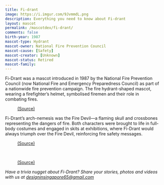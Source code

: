 ```yaml
---
title: Fi-drant
image: https://i.imgur.com/9JvmmdL.png
description: Everything you need to know about Fi-drant
layout: mascot
permalink: /mascotdex/fi-drant/
comments: false
birth-year: 1987
mascot-type: Hydrant
mascot-owner: National Fire Prevention Council
mascot-cause: [Safety]
mascot-creator: [Unknown]
mascot-status: Retired
mascot-family: 
---
```


Fi-Drant was a mascot introduced in 1987 by the National Fire Prevention Council (now National Fire and Emergency Preparedness Council) as part of a nationwide fire prevention campaign. The fire hydrant-shaped mascot, wearing a firefighter’s helmet, symbolised firemen and their role in combating fires. 

<figure>
<img src="https://i.imgur.com/ftjINBz.png" alt="">
<figcaption><a href="https://sghistoricity.wordpress.com/2017/02/26/lost-mascots-3-fi-drant-the-fire-fighter/ 
" target="_blank">(Source)</a></figcaption>
</figure>

Fi-Drant’s arch-nemesis was the Fire Devil—a flaming skull and crossbones representing the dangers of fire. Both characters were brought to life in full-body costumes and engaged in skits at exhibitions, where Fi-Drant would always triumph over the Fire Devil, reinforcing fire safety messages.

<figure>
<img src="https://i.imgur.com/zpZsg1s.png" alt="">
<figcaption><a href="https://eresources.nlb.gov.sg/newspapers/digitised/article/straitstimes19870608-1.2.23.18?qt=fi-drant" target="_blank">(Source)</a></figcaption>
</figure>

<br>

<figure>
<img src="https://i.imgur.com/zch7awz.png" alt="">
<figcaption><a href="https://eresources.nlb.gov.sg/newspapers/digitised/article/straitstimes19870608-1.2.23.18?qt=fi-drant" target="_blank">(Source)</a></figcaption>
</figure>

<i>Have a trivia nugget about Fi-Drant? Share your stories, photos and videos with us at designinsingapore65@gmail.com</i>
